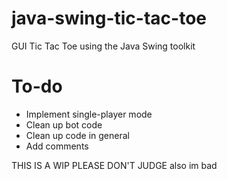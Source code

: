 # java-swing-tic-tac-toe
GUI Tic Tac Toe using the Java Swing toolkit

# To-do 
- Implement single-player mode
- Clean up bot code
- Clean up code in general
- Add comments

THIS IS A WIP PLEASE DON'T JUDGE
also im bad
